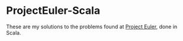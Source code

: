 ProjectEuler-Scala
==================
These are my solutions to the problems found at [Project Euler][1], done in Scala.

[1]: http://project.euler.net